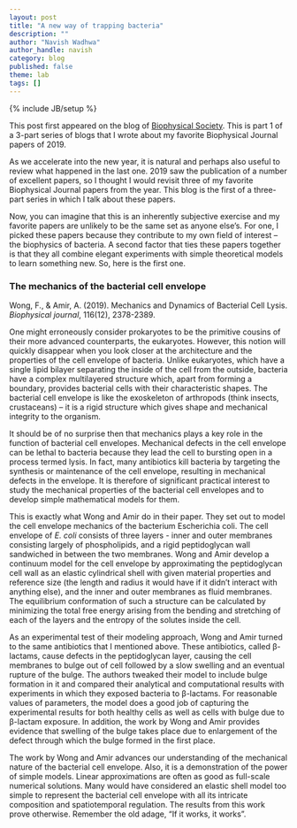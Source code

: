 ```yaml
---
layout: post
title: "A new way of trapping bacteria"
description: ""
author: "Navish Wadhwa"
author_handle: navish
category: blog
published: false
theme: lab
tags: []
---
```

{% include JB/setup %}

 This post first appeared on the blog of [Biophysical Society][1]. This is part 1 of a 3-part series of blogs that I wrote about my favorite Biophysical Journal papers of 2019.

As we accelerate into the new year, it is natural and perhaps also useful to review what happened in the last one. 2019 saw the publication of a number of excellent papers, so I thought I would revisit three of my favorite Biophysical Journal papers from the year. This blog is the first of a three-part series in which I talk about these papers.

Now, you can imagine that this is an inherently subjective exercise and my favorite papers are unlikely to be the same set as anyone else’s. For one, I picked these papers because they contribute to my own field of interest – the biophysics of bacteria. A second factor that ties these papers together is that they all combine elegant experiments with simple theoretical models to learn something new. So, here is the first one.

### The mechanics of the bacterial cell envelope 
Wong, F., & Amir, A. (2019). Mechanics and Dynamics of Bacterial Cell Lysis. *Biophysical journal*, 116(12), 2378-2389.

One might erroneously consider prokaryotes to be the primitive cousins of their more advanced counterparts, the eukaryotes. However, this notion will quickly disappear when you look closer at the architecture and the properties of the cell envelope of bacteria. Unlike eukaryotes, which have a single lipid bilayer separating the inside of the cell from the outside, bacteria have a complex multilayered structure which, apart from forming a boundary, provides bacterial cells with their characteristic shapes. The bacterial cell envelope is like the exoskeleton of arthropods (think insects, crustaceans) – it is a rigid structure which gives shape and mechanical integrity to the organism.

It should be of no surprise then that mechanics plays a key role in the function of bacterial cell envelopes. Mechanical defects in the cell envelope can be lethal to bacteria because they lead the cell to bursting open in a process termed lysis. In fact, many antibiotics kill bacteria by targeting the synthesis or maintenance of the cell envelope, resulting in mechanical defects in the envelope. It is therefore of significant practical interest to study the mechanical properties of the bacterial cell envelopes and to develop simple mathematical models for them.

This is exactly what Wong and Amir do in their paper. They set out to model the cell envelope mechanics of the bacterium Escherichia coli. The cell envelope of *E. coli* consists of three layers - inner and outer membranes consisting largely of phospholipids, and a rigid peptidoglycan wall sandwiched in between the two membranes. Wong and Amir develop a continuum model for the cell envelope by approximating the peptidoglycan cell wall as an elastic cylindrical shell with given material properties and reference size (the length and radius it would have if it didn’t interact with anything else), and the inner and outer membranes as fluid membranes. The equilibrium conformation of such a structure can be calculated by minimizing the total free energy arising from the bending and stretching of each of the layers and the entropy of the solutes inside the cell.

As an experimental test of their modeling approach, Wong and Amir turned to the same antibiotics that I mentioned above. These antibiotics, called β-lactams, cause defects in the peptidoglycan layer, causing the cell membranes to bulge out of cell followed by a slow swelling and an eventual rupture of the bulge. The authors tweaked their model to include bulge formation in it and compared their analytical and computational results with experiments in which they exposed bacteria to β-lactams. For reasonable values of parameters, the model does a good job of capturing the experimental results for both healthy cells as well as cells with bulge due to β-lactam exposure. In addition, the work by Wong and Amir provides evidence that swelling of the bulge takes place due to enlargement of the defect through which the bulge formed in the first place.

The work by Wong and Amir advances our understanding of the mechanical nature of the bacterial cell envelope. Also, it is a demonstration of the power of simple models. Linear approximations are often as good as full-scale numerical solutions. Many would have considered an elastic shell model too simple to represent the bacterial cell envelope with all its intricate composition and spatiotemporal regulation. The results from this work prove otherwise. Remember the old adage, “If it works, it works”.
	
[1]: https://www.biophysics.org/blog/my-favorite-biophysical-journal-papers-of-2019-part-1

